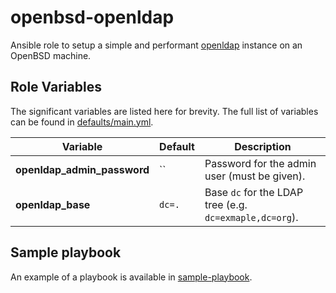 openbsd-openldap
===============

Ansible role to setup a simple and performant [openldap](https://www.openldap.org/) instance on an OpenBSD machine.

Role Variables
--------------

The significant variables are listed here for brevity. The full list of variables can be found in [defaults/main.yml](defaults/main.yml).

| Variable                    | Default | Description                                             |
|-----------------------------|---------|---------------------------------------------------------|
| **openldap_admin_password** | ``      | Password for the admin user (must be given).            |
| **openldap_base**           | `dc=.`  | Base `dc` for the LDAP tree (e.g. `dc=exmaple,dc=org`). |

Sample playbook
---------------

An example of a playbook is available in [sample-playbook](sample-playbook).

